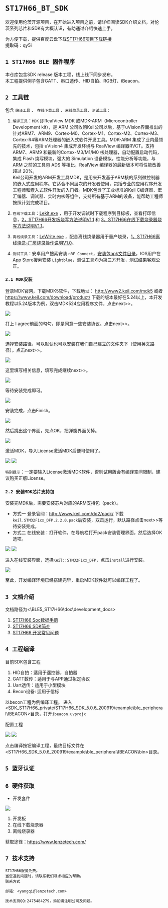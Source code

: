 # `ST17H66_BT_SDK`

欢迎使用伦茨开源项目，在开始进入项目之前，请详细阅读SDK介绍文档，对伦茨系列芯片和SDK有大概认识，有助通过介绍快速上手。

为方便下载，提供百度云盘下载[ST17H66项目下载链接](https://pan.baidu.com/s/1JPPSTlaUgrCsB8snVX9GhA)  
提取码：qy5i

## `1 ST17H66 BLE 固件程序`
本仓库包含SDK release 版本工程，线上线下同步发布。  
本工程提供例子包含GATT、串口透传、HID自拍、RGB灯、iBeacon。

## `2 工具链`

包含 `编译工具` 、 `在线下载工具` 、`离线烧录工具`、`测试工具`  :

1.  `编译工具`：`MDK` 即RealView MDK 或MDK-ARM（Microcontroller Development kit），是 ARM 公司收购Keil公司以后，基于uVision界面推出的针对ARM7、ARM9、Cortex-M0、Cortex-M1、Cortex-M2、Cortex-M3、Cortex-R4等ARM处理器的嵌入式软件开发工具。MDK-ARM 集成了业内最领先的技术，包括 uVision4 集成开发环境与 RealView 编译器RVCT。支持 ARM7、ARM9 和最新的Cortex-M3/M1/M0 核处理器，自动配置启动代码，集成 Flash 烧写模块，强大的 Simulation 设备模拟，性能分析等功能，与 ARM 之前的工具包 ADS 等相比，RealView 编译器的最新版本可将性能改善超过 20%。  
Keil公司开发的ARM开发工具MDK，是用来开发基于ARM核的系列微控制器的嵌入式应用程序。它适合不同层次的开发者使用，包括专业的应用程序开发工程师和嵌入式软件开发的入门者。MDK包含了工业标准的Keil C编译器、宏汇编器、调试器、实时内核等组件，支持所有基于ARM的设备，能帮助工程师按照计划完成项目。

2. `在线下载工具`：[Lekit.exe](./doc/development_docs/1，ST17H66开发套件入门及调试) ，用于开发调试时下载程序到目标板，查看打印信息，[2，ST17H66开发板烧写方法说明V1.1](./doc/development_docs/1，ST17H66开发套件入门及调试) 和 [3，ST17H66在线下载烧录器烧写方法说明V1.1](./doc/development_docs/1，ST17H66开发套件入门及调试)。
  
3. `离线烧录工具`：[LeWrite.exe](./doc/development_docs/4，ST17H66烧录) ，配合离线烧录器用于量产烧录，[1，ST17H66离线烧录-厂房烧录操作说明V1.0](./doc/development_docs/4，ST17H66烧录)。

4. `测试工具`：安卓用户搜索安装 `nRF Connect`，[安装包apk文件目录](./doc/tools)，IOS用户在App Store搜索安装 `Lightblue`，测试工具均为第三方开发，测试结果客观公正。


### `2.1 MDK安装`
登录MDK官网，下载MDK5软件，下载地址：
http://www2.keil.com/mdk5  或者 https://www.keil.com/download/product/
下载的版本最好在5.24以上，本开发教程以5.24版本为例，双击MDK524应用程序文件，点击next>>。

![](doc/image/development_install/mdk01.png)

打上 I agree前面的勾勾，即是同意一些安装协议。点击next>>。

![](doc/image/development_install/mdk02.png)

选择安装路径，可以默认也可以安装在我们自己建立的文件夹下（使用英文路径）。点击next>>。

![](doc/image/development_install/mdk03.png)

这里填写相关信息，填写完成继续next>>。

![](doc/image/development_install/mdk04.png)

等待安装完成即可。

![](doc/image/development_install/mdk05.png)

安装完成，点击Finish。

![](doc/image/development_install/mdk06.png)

然后跳出这个界面，先点OK，把弹窗界面关掉。

![](doc/image/development_install/mdk07.png)

激活MDK，导入License激活MDK后便可使用了。

![](doc/image/development_install/mdk08.png)
![](doc/image/development_install/mdk09.png)

`特别提示`：一定要输入License激活MDK软件，否则试用版会有编译空间限制，建议购买正版License。

### `2.2 安装MDK芯片支持包`
安装完MDK后，需要安装芯片对应的ARM支持包（pack）。  
- 方式一 登录官网：http://www.keil.com/dd2/pack/ 下载 `keil.STM32F1xx_DFP.2.2.0.pack`后安装，双击运行，默认路径点击next>>等待安装完成。
- 方式二 在线安装：打开软件，在导航栏打开pack安装管理界面，然后选择OK选项。

![](doc/image/development_install/mdk_pack02.png)
![](doc/image/development_install/mdk_pack03.png)

进入在线安装界面，选择`Keil::STM32F1xx_DFP`，点击`install`进行安装。

![](doc/image/development_install/mdk_pack04.png)

至此，开发编译环境已经搭建完毕，重启MDK软件就可以编译工程了。

## `3 文档介绍`

文档路径为<\BLE5_ST17H66\doc\development_docs>

1. [ST17H66 Soc数据手册](./doc/development_docs/3，ST17H66参考资料)
2. [ST17H66 SDK简介](./doc/development_docs/3，ST17H66参考资料)
3. [ST17H66 开发常见问题](./doc/development_docs/3，ST17H66参考资料/3，ST17H66开发常见问题.md)
   
## `4 工程编译`

目前SDK包含工程 

1. HID自拍：适用于遥控器，自拍器
2. GATT数传：适用于与APP通过拟定协议
3. Uart透传：适用于小型模块
4. Becon设备: 适用于信标 
   
以becon工程为例编译工程。
进入<SDK_ST17H66_private\ST17H66_SDK_5.0.6_200919\example\ble_peripheral\IBEACON>目录，打开`ibeacon.uvprojx`

配置工程

![](doc/image/project_build/pro_build01.png)
![](doc/image/project_build/pro_build02.png)

点击编译按钮编译工程，最终目标文件在<ST17H66_SDK_5.0.6_200919\example\ble_peripheral\IBEACON\bin>目录。

## `5 蓝牙认证`


## `6 硬件获取`

* 开发套件

![](doc/image/development_hardware/develop_hardware01.png)

1. 开发板
2. 在线下载烧录器
3. 离线烧录器

获取途径：https://www.lenzetech.com/


   
## `7 技术支持`

    ST17H66服务免费。  
    当您遇到问题时，请联系我们寻求相应的帮助。
    联系方式

    邮箱: <yangqi@lenzetech.com>

    技术支持QQ:2475484279，添加请注明公司及问题。


